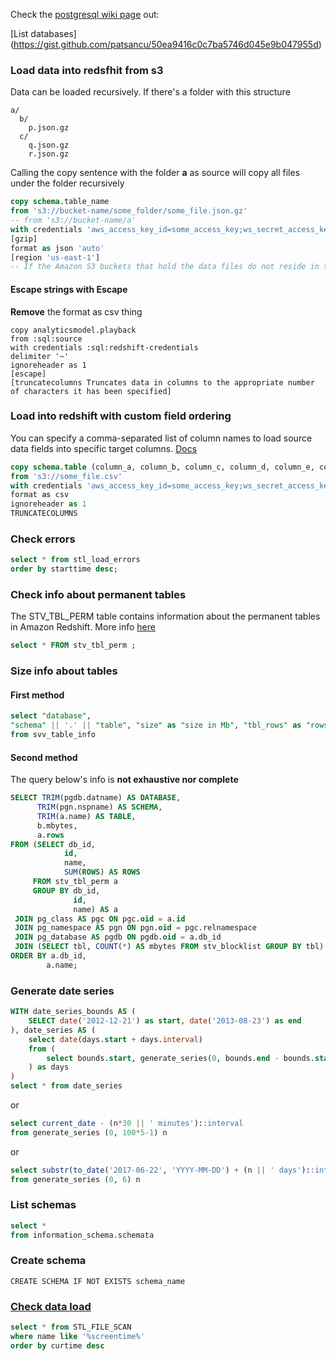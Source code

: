 Check the [postgresql wiki page](../dev/DB/Postgres) out:

[List databases] (https://gist.github.com/patsancu/50ea9416c0c7ba5746d045e9b047955d)
### Load data into redsfhit from s3
Data can be loaded recursively.
If there's a folder with this structure
```
a/
  b/
    p.json.gz
  c/
    q.json.gz
    r.json.gz
```
Calling the copy sentence with the folder **a** as source will copy all files under the folder recursively
```sql
copy schema.table_name
from 's3://bucket-name/some_folder/some_file.json.gz'
-- from 's3://bucket-name/a'
with credentials 'aws_access_key_id=some_access_key;ws_secret_access_key=supersupersecretkey'
[gzip]
format as json 'auto'
[region 'us-east-1']
-- If the Amazon S3 buckets that hold the data files do not reside in the same region as your cluster, you must use the REGION parameter to specify the region in which the data is located.
```

#### Escape strings with Escape
**Remove** the format as csv thing
```
copy analyticsmodel.playback
from :sql:source
with credentials :sql:redshift-credentials
delimiter '~'
ignoreheader as 1
[escape]
[truncatecolumns Truncates data in columns to the appropriate number of characters it has been specified]
```


### Load into redshift with custom field ordering
You can specify a comma-separated list of column names to load source data fields into specific target columns.
[Docs](http://docs.aws.amazon.com/redshift/latest/dg/copy-parameters-column-mapping.html)
```sql
copy schema.table (column_a, column_b, column_c, column_d, column_e, colummn_f)
from 's3://some_file.csv'
with credentials 'aws_access_key_id=some_access_key;ws_secret_access_key=supersupersecretkey'
format as csv
ignoreheader as 1
TRUNCATECOLUMNS
```

### Check errors
```sql
select * from stl_load_errors
order by starttime desc;
```
### Check info about permanent tables
The STV_TBL_PERM table contains information about the permanent tables in Amazon Redshift. More info [here](http://docs.aws.amazon.com/redshift/latest/dg/r_STV_TBL_PERM.html)
```sql
select * FROM stv_tbl_perm ;
```



### Size info about tables
#### First method
```sql
select "database",
"schema" || '.' || "table", "size" as "size in Mb", "tbl_rows" as "rows"
from svv_table_info
```

#### Second method
The query below's info  is **not exhaustive nor complete**
```sql
SELECT TRIM(pgdb.datname) AS DATABASE,
      TRIM(pgn.nspname) AS SCHEMA,
      TRIM(a.name) AS TABLE,
      b.mbytes,
      a.rows
FROM (SELECT db_id,
            id,
            name,
            SUM(ROWS) AS ROWS
     FROM stv_tbl_perm a
     GROUP BY db_id,
              id,
              name) AS a
 JOIN pg_class AS pgc ON pgc.oid = a.id
 JOIN pg_namespace AS pgn ON pgn.oid = pgc.relnamespace
 JOIN pg_database AS pgdb ON pgdb.oid = a.db_id
 JOIN (SELECT tbl, COUNT(*) AS mbytes FROM stv_blocklist GROUP BY tbl) b ON a.id = b.tbl
ORDER BY a.db_id,
        a.name;
```

### Generate date series
```sql
WITH date_series_bounds AS (
	SELECT date('2012-12-21') as start, date('2013-08-23') as end
), date_series AS (
	select date(days.start + days.interval)
	from (
		select bounds.start, generate_series(0, bounds.end - bounds.start) AS interval from date_series_bounds bounds
	) as days
)
select * from date_series
```

or
```sql
select current_date - (n*30 || ' minutes')::interval
from generate_series (0, 100*5-1) n
```

or
```sql
select substr(to_date('2017-06-22', 'YYYY-MM-DD') + (n || ' days')::interval, 1,10)
from generate_series (0, 6) n
```

### List schemas
```sql
select *
from information_schema.schemata
```

### Create schema
```CREATE SCHEMA IF NOT EXISTS schema_name```

### [Check data load](http://docs.aws.amazon.com/redshift/latest/dg/r_STL_FILE_SCAN.html)
```sql
select * from STL_FILE_SCAN
where name like '%screentime%'
order by curtime desc
```
